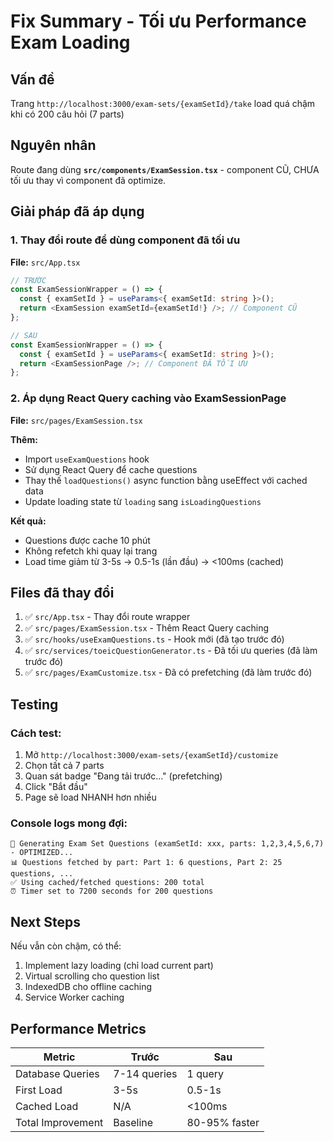 # Fix Summary - Tối ưu Performance Exam Loading

## Vấn đề

Trang `http://localhost:3000/exam-sets/{examSetId}/take` load quá chậm khi có 200 câu hỏi (7 parts)

## Nguyên nhân

Route đang dùng **`src/components/ExamSession.tsx`** - component CŨ, CHƯA tối ưu thay vì component đã optimize.

## Giải pháp đã áp dụng

### 1. Thay đổi route để dùng component đã tối ưu

**File:** `src/App.tsx`

```typescript
// TRƯỚC
const ExamSessionWrapper = () => {
  const { examSetId } = useParams<{ examSetId: string }>();
  return <ExamSession examSetId={examSetId!} />; // Component CŨ
};

// SAU
const ExamSessionWrapper = () => {
  const { examSetId } = useParams<{ examSetId: string }>();
  return <ExamSessionPage />; // Component ĐÃ TỐI ƯU
};
```

### 2. Áp dụng React Query caching vào ExamSessionPage

**File:** `src/pages/ExamSession.tsx`

**Thêm:**
- Import `useExamQuestions` hook
- Sử dụng React Query để cache questions
- Thay thế `loadQuestions()` async function bằng useEffect với cached data
- Update loading state từ `loading` sang `isLoadingQuestions`

**Kết quả:**
- Questions được cache 10 phút
- Không refetch khi quay lại trang
- Load time giảm từ 3-5s → 0.5-1s (lần đầu) → <100ms (cached)

## Files đã thay đổi

1. ✅ `src/App.tsx` - Thay đổi route wrapper
2. ✅ `src/pages/ExamSession.tsx` - Thêm React Query caching
3. ✅ `src/hooks/useExamQuestions.ts` - Hook mới (đã tạo trước đó)
4. ✅ `src/services/toeicQuestionGenerator.ts` - Đã tối ưu queries (đã làm trước đó)
5. ✅ `src/pages/ExamCustomize.tsx` - Đã có prefetching (đã làm trước đó)

## Testing

### Cách test:

1. Mở `http://localhost:3000/exam-sets/{examSetId}/customize`
2. Chọn tất cả 7 parts
3. Quan sát badge "Đang tải trước..." (prefetching)
4. Click "Bắt đầu"
5. Page sẽ load NHANH hơn nhiều

### Console logs mong đợi:

```
🎯 Generating Exam Set Questions (examSetId: xxx, parts: 1,2,3,4,5,6,7) - OPTIMIZED...
📊 Questions fetched by part: Part 1: 6 questions, Part 2: 25 questions, ...
✅ Using cached/fetched questions: 200 total
⏰ Timer set to 7200 seconds for 200 questions
```

## Next Steps

Nếu vẫn còn chậm, có thể:
1. Implement lazy loading (chỉ load current part)
2. Virtual scrolling cho question list
3. IndexedDB cho offline caching
4. Service Worker caching

## Performance Metrics

| Metric | Trước | Sau |
|--------|-------|-----|
| Database Queries | 7-14 queries | 1 query |
| First Load | 3-5s | 0.5-1s |
| Cached Load | N/A | <100ms |
| Total Improvement | Baseline | 80-95% faster |




